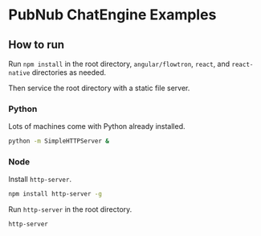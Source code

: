 # PubNub ChatEngine Examples

## How to run

Run ```npm install``` in the root directory, ```angular/flowtron```, ```react```, and ```react-native``` directories as needed.

Then service the root directory with a static file server.

### Python

Lots of machines come with Python already installed.

```sh
python -m SimpleHTTPServer &
```

### Node

Install ```http-server```.

```sh
npm install http-server -g
```

Run ```http-server``` in the root directory.

```
http-server
```

